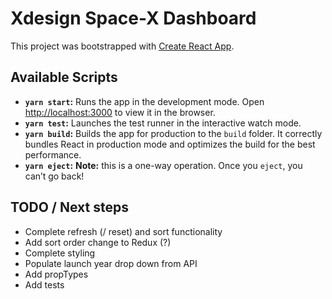 # Xdesign Space-X Dashboard

This project was bootstrapped with [Create React App](https://github.com/facebook/create-react-app).

## Available Scripts

* **`yarn start`:** Runs the app in the development mode. Open [http://localhost:3000](http://localhost:3000) to view it in the browser.
* **`yarn test`:** Launches the test runner in the interactive watch mode.
* **`yarn build`:** Builds the app for production to the `build` folder. It correctly bundles React in production mode and optimizes the build for the best performance.
* **`yarn eject`:** **Note:** this is a one-way operation. Once you `eject`, you can’t go back!


## TODO / Next steps

* Complete refresh (/ reset) and sort functionality
* Add sort order change to Redux (?)
* Complete styling 
* Populate launch year drop down from API
* Add propTypes
* Add tests